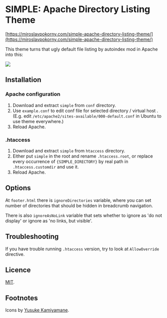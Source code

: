 SIMPLE: Apache Directory Listing Theme
======================================

[https://miroslavpokorny.com/simple-apache-directory-listing-theme/](https://miroslavpokorny.com/simple-apache-directory-listing-theme/)

This theme turns that ugly default file listing by autoindex mod in Apache into this:

![](https://fuchcz.github.io/simple-apache-directory-listing-theme/images/simple-screenshot.jpg)

## Installation ##

### Apache configuration ###

1. Download and extract `simple` from `conf` directory.
2. Use `example.conf` to edit conf file for selected directory / virtual host . (E.g. edit `/etc/apache2/sites-available/000-default.conf` in Ubuntu to use theme everywhere.)
3. Reload Apache.

### .htaccess ###

1. Download and extract `simple` from `htaccess` directory.
2. Either put `simple` in the root and rename `.htaccess.root`, or replace every occurrence of `{SIMPLE_DIRECTORY}` by real path in `.htaccess.customdir` and use it.
3. Reload Apache. 

## Options ##

At `footer.html` there is `ignoreDirectories` variable, where you can set number of directories that should be hidden in breadcrumb navigation.

There is also `ignoreAsNoLink` variable that sets whether to ignore as 'do not display' or ignore as 'no links, but visible'.

## Troubleshooting ##

If you have trouble running `.htaccess` version, try to look at `AllowOverride` directive. 

## Licence ##

[MIT](https://opensource.org/licenses/MIT).

## Footnotes ##

Icons by [Yusuke Kamiyamane](http://p.yusukekamiyamane.com).
